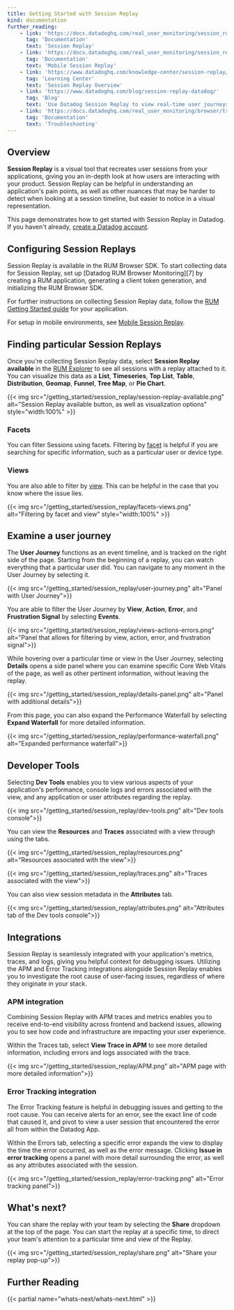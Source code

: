 ```yaml
---
title: Getting Started with Session Replay
kind: documentation
further_reading:
    - link: 'https://docs.datadoghq.com/real_user_monitoring/session_replay/'
      tag: 'Documentation'
      text: 'Session Replay'
    - link: 'https://docs.datadoghq.com/real_user_monitoring/session_replay/mobile/'
      tag: 'Documentation'
      text: 'Mobile Session Replay'
    - link: 'https://www.datadoghq.com/knowledge-center/session-replay/'
      tag: 'Learning Center'
      text: 'Session Replay Overview'
    - link: 'https://www.datadoghq.com/blog/session-replay-datadog/'
      tag: 'Blog'
      text: 'Use Datadog Session Replay to view real-time user journeys'
    - link: 'https://docs.datadoghq.com/real_user_monitoring/browser/troubleshooting/'
      tag: 'Documentation'
      text: 'Troubleshooting'
---
```


## Overview

**Session Replay** is a visual tool that recreates user sessions from your applications, giving you an in-depth look at how users are interacting with your product. Session Replay can be helpful in understanding an application's pain points, as well as other nuances that may be harder to detect when looking at a session timeline, but easier to notice in a visual representation. 

This page demonstrates how to get started with Session Replay in Datadog. If you haven't already, [create a Datadog account][1].

## Configuring Session Replays

Session Replay is available in the RUM Browser SDK. To start collecting data for Session Replay, set up [Datadog RUM Browser Monitoring][7] by creating a RUM application, generating a client token generation, and initializing the RUM Browser SDK. 

For further instructions on collecting Session Replay data, follow the [RUM Getting Started guide][2] for your application. 

For setup in mobile environments, see [Mobile Session Replay][3].

## Finding particular Session Replays

Once you're collecting Session Replay data, select **Session Replay available** in the [RUM Explorer][4] to see all sessions with a replay attached to it. You can visualize this data as a **List**, **Timeseries**, **Top List**, **Table**, **Distribution**, **Geomap**, **Funnel**, **Tree Map**, or **Pie Chart**. 

{{< img src="/getting_started/session_replay/session-replay-available.png" alt="Session Replay available button, as well as visualization options" style="width:100%" >}}

### Facets

You can filter Sessions using facets. Filtering by [facet][5] is helpful if you are searching for specific information, such as a particular user or device type. 

### Views

You are also able to filter by [view][6]. This can be helpful in the case that you know where the issue lies.

{{< img src="/getting_started/session_replay/facets-views.png" alt="Filtering by facet and view" style="width:100%" >}}

## Examine a user journey

The **User Journey** functions as an event timeline, and is tracked on the right side of the page. Starting from the beginning of a replay, you can watch everything that a particular user did. You can navigate to any moment in the User Journey by selecting it.

{{< img src="/getting_started/session_replay/user-journey.png" alt="Panel with User Journey">}}

You are able to filter the User Journey by **View**, **Action**, **Error**, and **Frustration Signal** by selecting **Events**. 

{{< img src="/getting_started/session_replay/views-actions-errors.png" alt="Panel that allows for filtering by view, action, error, and frustration signal">}}

While hovering over a particular time or view in the User Journey, selecting **Details** opens a side panel where you can examine specific Core Web Vitals of the page, as well as other pertinent information, without leaving the replay.

{{< img src="/getting_started/session_replay/details-panel.png" alt="Panel with additional details">}}

From this page, you can also expand the Performance Waterfall by selecting **Expand Waterfall** for more detailed information.

{{< img src="/getting_started/session_replay/performance-waterfall.png" alt="Expanded performance waterfall">}}

## Developer Tools

Selecting **Dev Tools** enables you to view various aspects of your application's performance, console logs and errors associated with the view, and any application or user attributes regarding the replay. 

{{< img src="/getting_started/session_replay/dev-tools.png" alt="Dev tools console">}}

You can view the **Resources** and **Traces** associated with a view through using the tabs.

{{< img src="/getting_started/session_replay/resources.png" alt="Resources associated with the view">}}

{{< img src="/getting_started/session_replay/traces.png" alt="Traces associated with the view">}}

You can also view session metadata in the **Attributes** tab.

{{< img src="/getting_started/session_replay/attributes.png" alt="Attributes tab of the Dev tools console">}}

## Integrations

Session Replay is seamlessly integrated with your application's metrics, traces, and logs, giving you helpful context for debugging issues. Utilizing the APM and Error Tracking integrations alongside Session Replay enables you to investigate the root cause of user-facing issues, regardless of where they originate in your stack.

### APM integration

Combining Session Replay with APM traces and metrics enables you to receive end-to-end visibility across frontend and backend issues, allowing you to see how code and infrastructure are impacting your user experience.

Within the Traces tab, select **View Trace in APM** to see more detailed information, including errors and logs associated with the trace. 

{{< img src="/getting_started/session_replay/APM.png" alt="APM page with more detailed information">}}

### Error Tracking integration

The Error Tracking feature is helpful in debugging issues and getting to the root cause. You can receive alerts for an error, see the exact line of code that caused it, and pivot to view a user session that encountered the error all from within the Datadog App.

Within the Errors tab, selecting a specific error expands the view to display the time the error occurred, as well as the error message. Clicking **Issue in error tracking** opens a panel with more detail surrounding the error, as well as any attributes associated with the session.

{{< img src="/getting_started/session_replay/error-tracking.png" alt="Error tracking panel">}}

## What's next?

You can share the replay with your team by selecting the **Share** dropdown at the top of the page. You can start the replay at a specific time, to direct your team's attention to a particular time and view of the Replay.

{{< img src="/getting_started/session_replay/share.png" alt="Share your replay pop-up">}}

## Further Reading

{{< partial name="whats-next/whats-next.html" >}}

[1]: https://www.datadoghq.com/?_gl=1*2g30ya*_gcl_au*OTEwMTA2MjI5LjE2OTIxMDc1MzA.*_ga_KN80RDFSQK*MTY5NDAwODQ4OS40OC4xLjE2OTQwMDg2MzcuMC4wLjA.
[2]: /real_user_monitoring/#get-started
[3]: /real_user_monitoring/session_replay/mobile/
[4]: https://app.datadoghq.com/rum/sessions
[5]: /real_user_monitoring/explorer/search/#facets
[6]: /real_user_monitoring/explorer/saved_views/